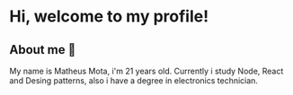 # Hi, welcome to my profile! 

## About me 👻

My name is Matheus Mota, i'm 21 years old. Currently i study Node, React and Desing patterns, also i have a degree in electronics technician.  


